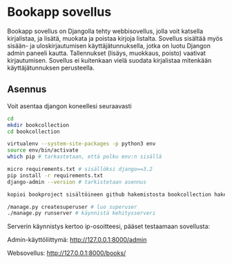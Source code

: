 # Bookapp sovellus

Bookapp sovellus on Djangolla tehty webbisovellus, jolla voit katsella kirjalistaa, ja lisätä, muokata ja poistaa kirjoja listalta. Sovellus sisältää myös sisään- ja uloskirjautumisen käyttäjätunnuksella, jotka on luotu Djangon admin paneeli kautta. Tallennukset (lisäys, muokkaus, poisto) vaativat kirjautumisen. Sovellus ei kuitenkaan vielä suodata kirjalistaa mitenkään käyttäjätunnuksen perusteella.

## Asennus

Voit asentaa djangon koneellesi seuraavasti
```bash
cd 
mkdir bookcollection
cd bookcollection

virtualenv --system-site-packages -p python3 env
source env/bin/activate
which pip # tarkastetaan, että polku env:n sisällä

micro requirements.txt # sisällöksi django==3.2
pip install -r requirements.txt
django-admin --version # tarkistetaan asennus

kopioi bookproject sisältöineen github hakemistosta bookcollection hakemistoon

/manage.py createsuperuser # luo superuser
./manage.py runserver # käynnistä kehitysserveri

```

Serverin käynnistys kertoo ip-osoitteesi, pääset testaamaan sovellusta:

Admin-käyttöliittymä: http://127.0.0.1:8000/admin

Websovellus: http://127.0.0.1:8000/books/